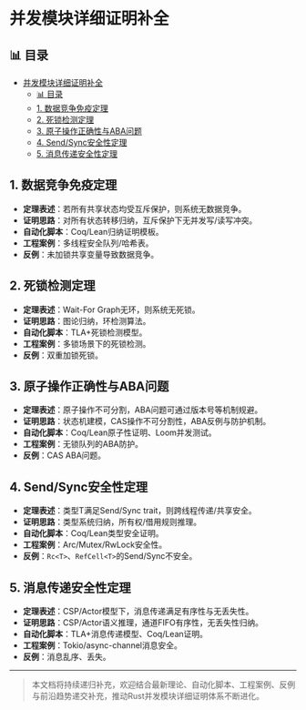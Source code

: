 ﻿# 并发模块详细证明补全

## 📊 目录

- [并发模块详细证明补全](#并发模块详细证明补全)
  - [📊 目录](#-目录)
  - [1. 数据竞争免疫定理](#1-数据竞争免疫定理)
  - [2. 死锁检测定理](#2-死锁检测定理)
  - [3. 原子操作正确性与ABA问题](#3-原子操作正确性与aba问题)
  - [4. Send/Sync安全性定理](#4-sendsync安全性定理)
  - [5. 消息传递安全性定理](#5-消息传递安全性定理)

## 1. 数据竞争免疫定理

- **定理表述**：若所有共享状态均受互斥保护，则系统无数据竞争。
- **证明思路**：对所有状态转移归纳，互斥保护下无并发写/读写冲突。
- **自动化脚本**：Coq/Lean归纳证明模板。
- **工程案例**：多线程安全队列/哈希表。
- **反例**：未加锁共享变量导致数据竞争。

## 2. 死锁检测定理

- **定理表述**：Wait-For Graph无环，则系统无死锁。
- **证明思路**：图论归纳，环检测算法。
- **自动化脚本**：TLA+死锁检测模型。
- **工程案例**：多锁场景下的死锁检测。
- **反例**：双重加锁死锁。

## 3. 原子操作正确性与ABA问题

- **定理表述**：原子操作不可分割，ABA问题可通过版本号等机制规避。
- **证明思路**：状态机建模，CAS操作不可分割性，ABA反例与防护机制。
- **自动化脚本**：Coq/Lean原子性证明、Loom并发测试。
- **工程案例**：无锁队列的ABA防护。
- **反例**：CAS ABA问题。

## 4. Send/Sync安全性定理

- **定理表述**：类型T满足Send/Sync trait，则跨线程传递/共享安全。
- **证明思路**：类型系统归纳，所有权/借用规则推理。
- **自动化脚本**：Coq/Lean类型安全证明。
- **工程案例**：Arc/Mutex/RwLock安全性。
- **反例**：`Rc<T>`、`RefCell<T>`的Send/Sync不安全。

## 5. 消息传递安全性定理

- **定理表述**：CSP/Actor模型下，消息传递满足有序性与无丢失性。
- **证明思路**：CSP/Actor语义推理，通道FIFO有序性，无丢失性归纳。
- **自动化脚本**：TLA+消息传递模型、Coq/Lean证明。
- **工程案例**：Tokio/async-channel消息安全。
- **反例**：消息乱序、丢失。

---

> 本文档将持续递归补充，欢迎结合最新理论、自动化脚本、工程案例、反例与前沿趋势递交补充，推动Rust并发模块详细证明体系不断进化。
